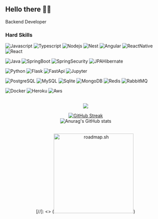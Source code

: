 ## Hello there 🙏💯
Backend Developer

### Hard Skills

![Javascript](https://img.shields.io/badge/JavaScript-F7DF1E?style=for-the-badge&logo=javascript&logoColor=black)
![Typescript](https://img.shields.io/badge/TypeScript-007ACC?style=for-the-badge&logo=typescript&logoColor=white)
![Nodejs](https://img.shields.io/badge/Node.js-43853D?style=for-the-badge&logo=node.js&logoColor=white)
![Nest](https://img.shields.io/badge/Nest.js-dc1c57?style=for-the-badge&logo=nest&logoColor=white)
![Angular](https://img.shields.io/badge/Angular-c50032?style=for-the-badge&logo=angular)
![ReactNative](https://img.shields.io/badge/React_Native-20232A?style=for-the-badge&logo=react&logoColor=61DAFB)
![React](https://img.shields.io/badge/React-20232A?style=for-the-badge&logo=react&logoColor=61DAFB)

![Java](https://img.shields.io/badge/Java-ED8B00?style=for-the-badge&logo=java&logoColor=white)
![SpringBoot](https://img.shields.io/badge/SpringBoot-6DB33F?style=for-the-badge&logo=spring-boot&logoColor=white)
![SpringSecurity](https://img.shields.io/badge/Security&Cloud-6cb33e?style=for-the-badge&logo=spring-security&logoColor=white)
![JPAHibernate](https://img.shields.io/badge/JPA&Hibernate-b6ad83?style=for-the-badge&logo=hibernate&logoColor=white)

![Python](https://img.shields.io/badge/Python-14354C?style=for-the-badge&logo=python&logoColor=white)
![Flask](https://img.shields.io/badge/Flask-000000?style=for-the-badge&logo=flask&logoColor=white)
![FastApi](https://img.shields.io/badge/FastApi-019386?style=for-the-badge&logo=fastapi&logoColor=white)
![Jupyter](https://img.shields.io/badge/-Jupyter-000000?style=for-the-badge&logo=jupyter)


![PostgreSQL](https://img.shields.io/badge/PostgreSQL-316192?style=for-the-badge&logo=postgresql&logoColor=white)
![MySQL](https://img.shields.io/badge/MySQL-00000F?style=for-the-badge&logo=mysql&logoColor=white)
![Sqlite](https://img.shields.io/badge/SQLite-07405E?style=for-the-badge&logo=sqlite&logoColor=white)
![MongoDB](https://img.shields.io/badge/MongoDB-4EA94B?style=for-the-badge&logo=mongodb&logoColor=white)
![Redis](https://img.shields.io/badge/Redis-D9281A?style=for-the-badge&logo=redis&logoColor=white)
![RabbitMQ](https://img.shields.io/badge/-RabbitMQ-ff6223?style=for-the-badge&logo=rabbit)

![Docker](https://img.shields.io/badge/Docker-2496ED?style=for-the-badge&logo=docker&logoColor=white)
![Heroku](https://img.shields.io/badge/Heroku-430098?style=for-the-badge&logo=heroku&logoColor=white)
![Aws](https://img.shields.io/badge/AWS-232F3E?style=for-the-badge&logo=amazon-aws&logoColor=white)



<br>
 <div align="center">
    <img src="https://github-readme-stats.vercel.app/api/top-langs/?username=kleberbarilli&layout=compact&langs_count=7&theme=gotham"/>
   
   [![GitHub Streak](https://github-readme-streak-stats.herokuapp.com/?user=kleberbarilli&theme=github-dark)](https://git.io/streak-stats?theme=github-dark)
 <br>
![Anurag's GitHub stats](https://github-readme-stats.vercel.app/api?username=kleberbarilli&show_icons=true&theme=gotham)

<br>
[//]: <> (<a href="https://roadmap.sh/u/kleber"><img width="250" src="https://roadmap.sh/card/tall/6660d2d3b998f3b3c7d34ea1?variant=dark" alt="roadmap.sh"/></a>) 
</div>
<br>



